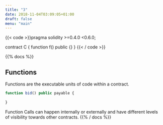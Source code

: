 ```yaml
---
title: "3"
date: 2018-11-04T03:09:05+01:00
draft: false
menu: "main"
---
```


{{< code >}}pragma solidity >=0.4.0 <0.6.0;

contract C {
    function f() public {}
}
{{< / code >}}


{{% docs %}}
## Functions

Functions are the executable units of code within a contract.

```JavaScript
function bid() public payable {
        
}
```

Function Calls can happen internally or externally and have different levels of visibility towards other contracts.
{{% / docs %}}